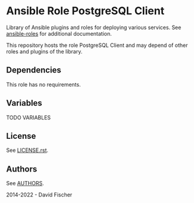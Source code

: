 # Ansible Role PostgreSQL Client

Library of Ansible plugins and roles for deploying various services.
See [ansible-roles](https://github.com/davidfischer-ch/ansible-roles) for additional documentation.

This repository hosts the role PostgreSQL Client and may depend of other roles and plugins of the library.

## Dependencies

This role has no requirements.

## Variables

TODO VARIABLES

## License

See [LICENSE.rst](LICENSE.rst).

## Authors

See [AUTHORS](AUTHORS).

2014-2022 - David Fischer
